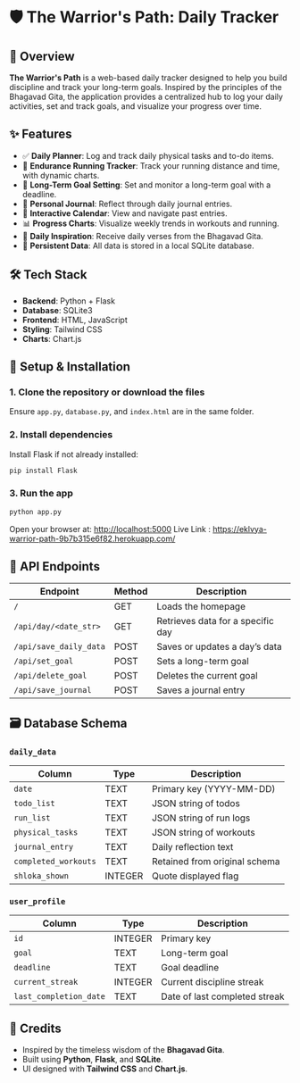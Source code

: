 # 🛡 The Warrior's Path: Daily Tracker

## 📖 Overview
**The Warrior's Path** is a web-based daily tracker designed to help you build discipline and track your long-term goals. Inspired by the principles of the Bhagavad Gita, the application provides a centralized hub to log your daily activities, set and track goals, and visualize your progress over time.

## ✨ Features
- ✅ **Daily Planner**: Log and track daily physical tasks and to-do items.
- 🏃 **Endurance Running Tracker**: Track your running distance and time, with dynamic charts.
- 🎯 **Long-Term Goal Setting**: Set and monitor a long-term goal with a deadline.
- 📓 **Personal Journal**: Reflect through daily journal entries.
- 📅 **Interactive Calendar**: View and navigate past entries.
- 📊 **Progress Charts**: Visualize weekly trends in workouts and running.
- 📜 **Daily Inspiration**: Receive daily verses from the Bhagavad Gita.
- 💾 **Persistent Data**: All data is stored in a local SQLite database.

## 🛠 Tech Stack
- **Backend**: Python + Flask
- **Database**: SQLite3
- **Frontend**: HTML, JavaScript
- **Styling**: Tailwind CSS
- **Charts**: Chart.js

## 🚀 Setup & Installation

### 1. Clone the repository or download the files
Ensure `app.py`, `database.py`, and `index.html` are in the same folder.

### 2. Install dependencies
Install Flask if not already installed:
```bash
pip install Flask
```

### 3. Run the app
```bash
python app.py
```
Open your browser at: [http://localhost:5000](http://localhost:5000)
Live Link : https://eklvya-warrior-path-9b7b315e6f82.herokuapp.com/

## 🔌 API Endpoints
| Endpoint | Method | Description |
|----------|--------|-------------|
| `/` | GET | Loads the homepage |
| `/api/day/<date_str>` | GET | Retrieves data for a specific day |
| `/api/save_daily_data` | POST | Saves or updates a day’s data |
| `/api/set_goal` | POST | Sets a long-term goal |
| `/api/delete_goal` | POST | Deletes the current goal |
| `/api/save_journal` | POST | Saves a journal entry |

## 🗃 Database Schema

### `daily_data`
| Column | Type | Description |
|--------|------|-------------|
| `date` | TEXT | Primary key (YYYY-MM-DD) |
| `todo_list` | TEXT | JSON string of todos |
| `run_list` | TEXT | JSON string of run logs |
| `physical_tasks` | TEXT | JSON string of workouts |
| `journal_entry` | TEXT | Daily reflection text |
| `completed_workouts` | TEXT | Retained from original schema |
| `shloka_shown` | INTEGER | Quote displayed flag |

### `user_profile`
| Column | Type | Description |
|--------|------|-------------|
| `id` | INTEGER | Primary key |
| `goal` | TEXT | Long-term goal |
| `deadline` | TEXT | Goal deadline |
| `current_streak` | INTEGER | Current discipline streak |
| `last_completion_date` | TEXT | Date of last completed streak |

## 🙏 Credits
- Inspired by the timeless wisdom of the **Bhagavad Gita**.
- Built using **Python**, **Flask**, and **SQLite**.
- UI designed with **Tailwind CSS** and **Chart.js**.